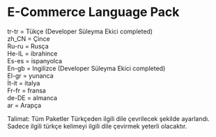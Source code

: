 # E-Commerce Language Pack<br>

tr-tr =  Tükçe (Developer Süleyma Ekici completed) <br>
zh_CN = Çince<br>
Ru-ru = Rusça<br>
He-IL = ibrahince<br>
Es-es = ispanyolca<br>
En-gb = Ingilizce (Developer Süleyma Ekici completed)<br>
El-gr = yunanca<br>
İt-it = italya<br>
Fr-fr = fransa<br>
de-DE = almanca<br>
ar =	Arapça<br>

Talimat: Tüm Paketler Türkçeden ilgili dile çevrilecek şekilde ayarlandı. Sadece ilgili türkçe kelimeyi ilgili dile çevirmek yeterli olacaktır.
